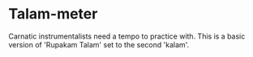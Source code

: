 # Talam-meter
Carnatic instrumentalists need a tempo to practice with. This is a basic version of 'Rupakam Talam' set to the second 'kalam'.

